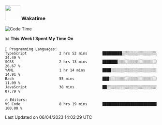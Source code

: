 ### <img src="https://media.giphy.com/media/VgCDAzcKvsR6OM0uWg/giphy.gif" width="50"> Wakatime

  <!--START_SECTION:waka-->
![Code Time](http://img.shields.io/badge/Code%20Time-1%2C355%20hrs%203%20mins-blue)

📊 **This Week I Spent My Time On** 

```text
💬 Programming Languages: 
TypeScript               2 hrs 52 mins       █████████░░░░░░░░░░░░░░░░   34.49 % 
SCSS                     2 hrs 13 mins       ███████░░░░░░░░░░░░░░░░░░   26.67 % 
YAML                     1 hr 14 mins        ████░░░░░░░░░░░░░░░░░░░░░   14.91 % 
Bash                     55 mins             ███░░░░░░░░░░░░░░░░░░░░░░   11.09 % 
JavaScript               38 mins             ██░░░░░░░░░░░░░░░░░░░░░░░   07.79 % 

🔥 Editors: 
VS Code                  8 hrs 19 mins       █████████████████████████   100.00 % 
```


 Last Updated on 06/04/2023 14:02:29 UTC
<!--END_SECTION:waka-->
